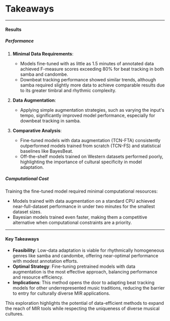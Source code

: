 Takeaways
==============================================



---

#### Results

##### Performance

1. **Minimal Data Requirements**:
   - Models fine-tuned with as little as 1.5 minutes of annotated data achieved F-measure scores exceeding 80% for beat tracking in both samba and candombe.
   - Downbeat tracking performance showed similar trends, although samba required slightly more data to achieve comparable results due to its greater timbral and rhythmic complexity.

2. **Data Augmentation**:
   - Applying simple augmentation strategies, such as varying the input's tempo, significantly improved model performance, especially for downbeat tracking in samba.

3. **Comparative Analysis**:
   - Fine-tuned models with data augmentation (TCN-FTA) consistently outperformed models trained from scratch (TCN-FS) and statistical baselines like BayesBeat.
   - Off-the-shelf models trained on Western datasets performed poorly, highlighting the importance of cultural specificity in model adaptation.

##### Computational Cost

Training the fine-tuned model required minimal computational resources:
- Models trained with data augmentation on a standard CPU achieved near-full-dataset performance in under two minutes for the smallest dataset sizes.
- Bayesian models trained even faster, making them a competitive alternative when computational constraints are a priority.

---

#### Key Takeaways

- **Feasibility**: Low-data adaptation is viable for rhythmically homogeneous genres like samba and candombe, offering near-optimal performance with modest annotation efforts.
- **Optimal Strategy**: Fine-tuning pretrained models with data augmentation is the most effective approach, balancing performance and resource efficiency.
- **Implications**: This method opens the door to adapting beat tracking models for other underrepresented music traditions, reducing the barrier to entry for culturally diverse MIR applications.  

This exploration highlights the potential of data-efficient methods to expand the reach of MIR tools while respecting the uniqueness of diverse musical cultures.
